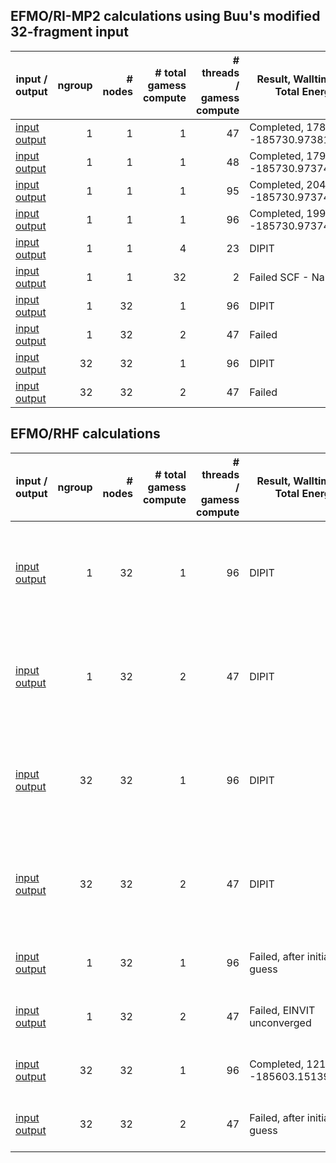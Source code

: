 
## EFMO/RI-MP2 calculations using Buu's modified 32-fragment input

|  input / output |  ngroup  |  # nodes  |  # total gamess compute  |  # threads / gamess compute  | Result, Walltime (s), Total Energy  | Comment |
| --------------- | -------: | --------: | -----------------------: | ---------------------------: | ----------------------------------- | ------- |
| [input](https://github.com/gms-bbg/fragmentation-inputs/blob/master/2020-issue-32-frag/sarom-skylake/msn_32frag_efmo_rimp2.buu.ngroup.01.inp)<br>[output](https://github.com/gms-bbg/fragmentation-inputs/blob/master/2020-issue-32-frag/sarom-skylake/msn_32frag_efmo_rimp2.buu.ngroup.01.01_01_47.dlns_unset.log.auto_platform) |  1 |  1 |   1 |  47 | Completed, 17892.1, -185730.9738122932 | |
| [input](https://github.com/gms-bbg/fragmentation-inputs/blob/master/2020-issue-32-frag/sarom-skylake/msn_32frag_efmo_rimp2.buu.ngroup.01.inp)<br>[output](https://github.com/gms-bbg/fragmentation-inputs/blob/master/2020-issue-32-frag/sarom-skylake/msn_32frag_efmo_rimp2.buu.ngroup.01.01_01_48.dlns_unset.log.auto_platform) |  1 |  1 |   1 |  48 | Completed, 17917.0, -185730.9737428023 | |
| [input](https://github.com/gms-bbg/fragmentation-inputs/blob/master/2020-issue-32-frag/sarom-skylake/msn_32frag_efmo_rimp2.buu.ngroup.01.inp)<br>[output](https://github.com/gms-bbg/fragmentation-inputs/blob/master/2020-issue-32-frag/sarom-skylake/msn_32frag_efmo_rimp2.buu.ngroup.01.01_01_95.dlns_unset.log.auto_platform) |  1 |  1 |   1 |  95 | Completed, 20434.7, -185730.9737419710 | |
| [input](https://github.com/gms-bbg/fragmentation-inputs/blob/master/2020-issue-32-frag/sarom-skylake/msn_32frag_efmo_rimp2.buu.ngroup.01.inp)<br>[output](https://github.com/gms-bbg/fragmentation-inputs/blob/master/2020-issue-32-frag/sarom-skylake/msn_32frag_efmo_rimp2.buu.ngroup.01.01_01_96.dlns_unset.log.auto_platform) |  1 |  1 |   1 |  96 | Completed, 19962.3, -185730.9737428218 | |
| [input](https://github.com/gms-bbg/fragmentation-inputs/blob/master/2020-issue-32-frag/sarom-skylake/msn_32frag_efmo_rimp2.buu.ngroup.01.inp)<br>[output](https://github.com/gms-bbg/fragmentation-inputs/blob/master/2020-issue-32-frag/sarom-skylake/msn_32frag_efmo_rimp2.buu.ngroup.01.01_04_23.dlns_unset.log.auto_platform) |  1 |  1 |   4 |  23 | DIPIT | |
| [input](https://github.com/gms-bbg/fragmentation-inputs/blob/master/2020-issue-32-frag/sarom-skylake/msn_32frag_efmo_rimp2.buu.ngroup.01.inp)<br>[output](https://github.com/gms-bbg/fragmentation-inputs/blob/master/2020-issue-32-frag/sarom-skylake/msn_32frag_efmo_rimp2.buu.ngroup.01.01_32_02.dlns_unset.log.auto_platform) |  1 |  1 |  32 |   2 | Failed SCF - NaN| |
| [input](https://github.com/gms-bbg/fragmentation-inputs/blob/master/2020-issue-32-frag/sarom-skylake/msn_32frag_efmo_rimp2.buu.ngroup.01.inp)<br>[output](https://github.com/gms-bbg/fragmentation-inputs/blob/master/2020-issue-32-frag/sarom-skylake/msn_32frag_efmo_rimp2.buu.ngroup.01.32_01_96.dlns_unset.log.auto_platform) |  1 | 32 |   1 |  96 | DIPIT | |
| [input](https://github.com/gms-bbg/fragmentation-inputs/blob/master/2020-issue-32-frag/sarom-skylake/msn_32frag_efmo_rimp2.buu.ngroup.01.inp)<br>[output](https://github.com/gms-bbg/fragmentation-inputs/blob/master/2020-issue-32-frag/sarom-skylake/msn_32frag_efmo_rimp2.buu.ngroup.01.64_02_47.dlns_unset.log.auto_platform) |  1 | 32 |   2 |  47 | Failed | |
| [input](https://github.com/gms-bbg/fragmentation-inputs/blob/master/2020-issue-32-frag/sarom-skylake/msn_32frag_efmo_rimp2.buu.ngroup.32.inp)<br>[output](https://github.com/gms-bbg/fragmentation-inputs/blob/master/2020-issue-32-frag/sarom-skylake/msn_32frag_efmo_rimp2.buu.ngroup.32.32_01_96.dlns_unset.log.auto_platform) | 32 | 32 |   1 |  96 | DIPIT | |
| [input](https://github.com/gms-bbg/fragmentation-inputs/blob/master/2020-issue-32-frag/sarom-skylake/msn_32frag_efmo_rimp2.buu.ngroup.32.inp)<br>[output](https://github.com/gms-bbg/fragmentation-inputs/blob/master/2020-issue-32-frag/sarom-skylake/msn_32frag_efmo_rimp2.buu.ngroup.32.64_02_47.dlns_unset.log.auto_platform) | 32 | 32 |   2 |  47 | Failed | |


## EFMO/RHF calculations

|  input / output |  ngroup  |  # nodes  |  # total gamess compute  |  # threads / gamess compute  | Result, Walltime (s), Total Energy  | Comment |
| --------------- | -------: | --------: | -----------------------: | ---------------------------: | ----------------------------------- | ------- |
| [input](https://github.com/gms-bbg/fragmentation-inputs/blob/master/2020-issue-32-frag/sarom-skylake/msn_32frag_efmo_rhf.buu.ngroup.01.inp)<br>[output](https://github.com/gms-bbg/fragmentation-inputs/blob/master/2020-issue-32-frag/sarom-skylake/msn_32frag_efmo_rhf.buu.ngroup.01.32_01_96.dlns_unset.log.auto_platform) |  1 | 32 |   1 |  96 | DIPIT | Buu's modified EFMO/RIMP2 32-fragment MSN input converted to EFMO/RHF calculation |
| [input](https://github.com/gms-bbg/fragmentation-inputs/blob/master/2020-issue-32-frag/sarom-skylake/msn_32frag_efmo_rhf.buu.ngroup.01.inp)<br>[output](https://github.com/gms-bbg/fragmentation-inputs/blob/master/2020-issue-32-frag/sarom-skylake/msn_32frag_efmo_rhf.buu.ngroup.01.64_02_47.dlns_unset.log.auto_platform) |  1 | 32 |   2 |  47 | DIPIT | Buu's modified EFMO/RIMP2 32-fragment MSN input converted to EFMO/RHF calculation |
| [input](https://github.com/gms-bbg/fragmentation-inputs/blob/master/2020-issue-32-frag/sarom-skylake/msn_32frag_efmo_rhf.buu.ngroup.32.inp)<br>[output](https://github.com/gms-bbg/fragmentation-inputs/blob/master/2020-issue-32-frag/sarom-skylake/msn_32frag_efmo_rhf.buu.ngroup.32.32_01_96.dlns_unset.log.auto_platform) | 32 | 32 |   1 |  96 | DIPIT | Buu's modified EFMO/RIMP2 32-fragment MSN input converted to EFMO/RHF calculation |
| [input](https://github.com/gms-bbg/fragmentation-inputs/blob/master/2020-issue-32-frag/sarom-skylake/msn_32frag_efmo_rhf.buu.ngroup.32.inp)<br>[output](https://github.com/gms-bbg/fragmentation-inputs/blob/master/2020-issue-32-frag/sarom-skylake/msn_32frag_efmo_rhf.buu.ngroup.32.64_02_47.dlns_unset.log.auto_platform) | 32 | 32 |   2 |  47 | DIPIT | Buu's modified EFMO/RIMP2 32-fragment MSN input converted to EFMO/RHF calculation |
| [input](https://github.com/gms-bbg/fragmentation-inputs/blob/master/2020-issue-32-frag/sarom-skylake/msn_32frag_efmo_rhf.ngroup.01.inp)    <br>[output](https://github.com/gms-bbg/fragmentation-inputs/blob/master/2020-issue-32-frag/sarom-skylake/msn_32frag_efmo_rhf.ngroup.01.32_01_96.dlns_unset.log.auto_platform)     |  1 | 32 |   1 |  96 | Failed, after initial guess | Original EFMO/RIMP2 32-fragment MSN input |
| [input](https://github.com/gms-bbg/fragmentation-inputs/blob/master/2020-issue-32-frag/sarom-skylake/msn_32frag_efmo_rhf.ngroup.01.inp)    <br>[output](https://github.com/gms-bbg/fragmentation-inputs/blob/master/2020-issue-32-frag/sarom-skylake/msn_32frag_efmo_rhf.ngroup.01.64_02_47.dlns_unset.log.auto_platform)     |  1 | 32 |   2 |  47 | Failed, EINVIT unconverged | Original EFMO/RIMP2 32-fragment MSN input |
| [input](https://github.com/gms-bbg/fragmentation-inputs/blob/master/2020-issue-32-frag/sarom-skylake/msn_32frag_efmo_rhf.ngroup.32.inp)    <br>[output](https://github.com/gms-bbg/fragmentation-inputs/blob/master/2020-issue-32-frag/sarom-skylake/msn_32frag_efmo_rhf.ngroup.32.32_01_96.dlns_unset.log.auto_platform)     | 32 | 32 |   1 |  96 | Completed, 12131.3, -185603.1513947533 | Original EFMO/RIMP2 32-fragment MSN input |
| [input](https://github.com/gms-bbg/fragmentation-inputs/blob/master/2020-issue-32-frag/sarom-skylake/msn_32frag_efmo_rhf.ngroup.32.inp)    <br>[output](https://github.com/gms-bbg/fragmentation-inputs/blob/master/2020-issue-32-frag/sarom-skylake/msn_32frag_efmo_rhf.ngroup.32.64_02_47.dlns_unset.log.auto_platform)     | 32 | 32 |   2 |  47 | Failed, after initial guess | Original EFMO/RIMP2 32-fragment MSN input |

<!--

## EFMO/RI-MP2 calculations using Buu's modified 32-fragment input
#### Run Constraint: Total number of compute threads + DDI data servers does not exceed the total number of physical cores per node

|  input / output |  ngroup  |  # nodes  |  # total gamess compute  |  # threads / gamess compute  | Result, Walltime (s), Total Energy  | Comment |
| --------------- | -------: | --------: | -----------------------: | ---------------------------: | ----------------------------------- | ------- |
| [input](https://github.com/gms-bbg/fragmentation-inputs/blob/master/2020-issue-32-frag/sarom-skylake/msn_32frag_efmo_rimp2.buu.ngroup.32.inp)<br>[output](https://github.com/gms-bbg/fragmentation-inputs/blob/master/2020-issue-32-frag/sarom-skylake/msn_32frag_efmo_rimp2.buu.ngroup.32.64_02_23.dlns_unset.log.auto_platform) | 32 | 32 | 64 | 23 | running | comment |
| [input](https://github.com/gms-bbg/fragmentation-inputs/blob/master/2020-issue-32-frag/sarom-skylake/msn_32frag_efmo_rimp2.buu.ngroup.01.inp)<br>[output](https://github.com/gms-bbg/fragmentation-inputs/blob/master/2020-issue-32-frag/sarom-skylake/msn_32frag_efmo_rimp2.buu.ngroup.01.64_02_23.dlns_unset.log.auto_platform) |  1 | 32 | 64 | 23 | running | comment |
| [input](https://github.com/gms-bbg/fragmentation-inputs/blob/master/2020-issue-32-frag/sarom-skylake/msn_32frag_efmo_rimp2.buu.ngroup.32.inp)<br>[output](https://github.com/gms-bbg/fragmentation-inputs/blob/master/2020-issue-32-frag/sarom-skylake/msn_32frag_efmo_rimp2.buu.ngroup.32.32_01_47.dlns_unset.log.auto_platform) | 32 | 32 | 32 | 47 | running | comment |
| [input](https://github.com/gms-bbg/fragmentation-inputs/blob/master/2020-issue-32-frag/sarom-skylake/msn_32frag_efmo_rimp2.buu.ngroup.01.inp)<br>[output](https://github.com/gms-bbg/fragmentation-inputs/blob/master/2020-issue-32-frag/sarom-skylake/msn_32frag_efmo_rimp2.buu.ngroup.01.32_01_47.dlns_unset.log.auto_platform) |  1 | 32 | 32 | 47 | running | comment |
| [input](https://github.com/gms-bbg/fragmentation-inputs/blob/master/2020-issue-32-frag/sarom-skylake/msn_32frag_efmo_rimp2.buu.ngroup.32.inp)<br>[output](https://github.com/gms-bbg/fragmentation-inputs/blob/master/2020-issue-32-frag/sarom-skylake/msn_32frag_efmo_rimp2.buu.ngroup.32.02_01_47.dlns_unset.log.auto_platform) | 32 |  2 |  2 | 47 | running | comment |
| [input](https://github.com/gms-bbg/fragmentation-inputs/blob/master/2020-issue-32-frag/sarom-skylake/msn_32frag_efmo_rimp2.buu.ngroup.01.inp)<br>[output](https://github.com/gms-bbg/fragmentation-inputs/blob/master/2020-issue-32-frag/sarom-skylake/msn_32frag_efmo_rimp2.buu.ngroup.01.02_01_47.dlns_unset.log.auto_platform) |  1 |  2 |  2 | 47 | running | comment |
| [input](https://github.com/gms-bbg/fragmentation-inputs/blob/master/2020-issue-32-frag/sarom-skylake/msn_32frag_efmo_rimp2.ngroup.32.inp)    <br>[output](https://github.com/gms-bbg/fragmentation-inputs/blob/master/2020-issue-32-frag/sarom-skylake/msn_32frag_efmo_rimp2.ngroup.32.64_02_23.dlns_unset.log.auto_platform)     | 32 | 32 | 64 | 23 | running | comment |
| [input](https://github.com/gms-bbg/fragmentation-inputs/blob/master/2020-issue-32-frag/sarom-skylake/msn_32frag_efmo_rimp2.ngroup.01.inp)    <br>[output](https://github.com/gms-bbg/fragmentation-inputs/blob/master/2020-issue-32-frag/sarom-skylake/msn_32frag_efmo_rimp2.ngroup.01.64_02_23.dlns_unset.log.auto_platform)     |  1 | 32 | 64 | 23 | running | comment |
| [input](https://github.com/gms-bbg/fragmentation-inputs/blob/master/2020-issue-32-frag/sarom-skylake/msn_32frag_efmo_rimp2.ngroup.32.inp)    <br>[output](https://github.com/gms-bbg/fragmentation-inputs/blob/master/2020-issue-32-frag/sarom-skylake/msn_32frag_efmo_rimp2.ngroup.32.32_01_47.dlns_unset.log.auto_platform)     | 32 | 32 | 32 | 47 | running | comment |
| [input](https://github.com/gms-bbg/fragmentation-inputs/blob/master/2020-issue-32-frag/sarom-skylake/msn_32frag_efmo_rimp2.ngroup.01.inp)    <br>[output](https://github.com/gms-bbg/fragmentation-inputs/blob/master/2020-issue-32-frag/sarom-skylake/msn_32frag_efmo_rimp2.ngroup.01.32_01_47.dlns_unset.log.auto_platform)     |  1 | 32 | 32 | 47 | running | comment |
| [input](https://github.com/gms-bbg/fragmentation-inputs/blob/master/2020-issue-32-frag/sarom-skylake/msn_32frag_efmo_rimp2.ngroup.32.inp)    <br>[output](https://github.com/gms-bbg/fragmentation-inputs/blob/master/2020-issue-32-frag/sarom-skylake/msn_32frag_efmo_rimp2.ngroup.32.02_01_47.dlns_unset.log.auto_platform)     | 32 |  2 |  2 | 47 | running | comment |
| [input](https://github.com/gms-bbg/fragmentation-inputs/blob/master/2020-issue-32-frag/sarom-skylake/msn_32frag_efmo_rimp2.ngroup.01.inp)    <br>[output](https://github.com/gms-bbg/fragmentation-inputs/blob/master/2020-issue-32-frag/sarom-skylake/msn_32frag_efmo_rimp2.ngroup.01.02_01_47.dlns_unset.log.auto_platform)     |  1 |  2 |  2 | 47 | running | comment |

## EFMO/RHF calculations
#### Run Constraint: Total number of compute threads + DDI data servers does not exceed the total number of physical cores per node

|  input / output |  ngroup  |  # nodes  |  # total gamess compute  |  # threads / gamess compute  | Result, Walltime (s), Total Energy  | Comment |
| --------------- | -------: | --------: | -----------------------: | ---------------------------: | ----------------------------------- | ------- |
| [input](https://github.com/gms-bbg/fragmentation-inputs/blob/master/2020-issue-32-frag/sarom-skylake/msn_32frag_efmo_rhf.buu.ngroup.32.inp)<br>[output](https://github.com/gms-bbg/fragmentation-inputs/blob/master/2020-issue-32-frag/sarom-skylake/msn_32frag_efmo_rhf.buu.ngroup.32.64_02_23.dlns_unset.log.auto_platform)   | 32 | 32 | 64 | 23 | running | EFMO/RIMP2 32-fragment MSN input converted to EFMO/RHF calculation |
| [input](https://github.com/gms-bbg/fragmentation-inputs/blob/master/2020-issue-32-frag/sarom-skylake/msn_32frag_efmo_rhf.buu.ngroup.01.inp)<br>[output](https://github.com/gms-bbg/fragmentation-inputs/blob/master/2020-issue-32-frag/sarom-skylake/msn_32frag_efmo_rhf.buu.ngroup.01.64_02_23.dlns_unset.log.auto_platform)   |  1 | 32 | 64 | 23 | running | EFMO/RIMP2 32-fragment MSN input converted to EFMO/RHF calculation |
| [input](https://github.com/gms-bbg/fragmentation-inputs/blob/master/2020-issue-32-frag/sarom-skylake/msn_32frag_efmo_rhf.buu.ngroup.32.inp)<br>[output](https://github.com/gms-bbg/fragmentation-inputs/blob/master/2020-issue-32-frag/sarom-skylake/msn_32frag_efmo_rhf.buu.ngroup.32.32_01_47.dlns_unset.log.auto_platform)   | 32 | 32 | 32 | 47 | running | EFMO/RIMP2 32-fragment MSN input converted to EFMO/RHF calculation |
| [input](https://github.com/gms-bbg/fragmentation-inputs/blob/master/2020-issue-32-frag/sarom-skylake/msn_32frag_efmo_rhf.buu.ngroup.01.inp)<br>[output](https://github.com/gms-bbg/fragmentation-inputs/blob/master/2020-issue-32-frag/sarom-skylake/msn_32frag_efmo_rhf.buu.ngroup.01.32_01_47.dlns_unset.log.auto_platform)   |  1 | 32 | 32 | 47 | running | EFMO/RIMP2 32-fragment MSN input converted to EFMO/RHF calculation |
| [input](https://github.com/gms-bbg/fragmentation-inputs/blob/master/2020-issue-32-frag/sarom-skylake/msn_32frag_efmo_rhf.buu.ngroup.32.inp)<br>[output](https://github.com/gms-bbg/fragmentation-inputs/blob/master/2020-issue-32-frag/sarom-skylake/msn_32frag_efmo_rhf.buu.ngroup.32.02_01_47.dlns_unset.log.auto_platform)   | 32 |  2 |  2 | 47 | running | EFMO/RIMP2 32-fragment MSN input converted to EFMO/RHF calculation |
| [input](https://github.com/gms-bbg/fragmentation-inputs/blob/master/2020-issue-32-frag/sarom-skylake/msn_32frag_efmo_rhf.buu.ngroup.01.inp)<br>[output](https://github.com/gms-bbg/fragmentation-inputs/blob/master/2020-issue-32-frag/sarom-skylake/msn_32frag_efmo_rhf.buu.ngroup.01.02_01_47.dlns_unset.log.auto_platform)   |  1 |  2 |  2 | 47 | running | EFMO/RIMP2 32-fragment MSN input converted to EFMO/RHF calculation |
| [input](https://github.com/gms-bbg/fragmentation-inputs/blob/master/2020-issue-32-frag/sarom-skylake/msn_32frag_efmo_rhf.ngroup.32.inp)    <br>[output](https://github.com/gms-bbg/fragmentation-inputs/blob/master/2020-issue-32-frag/sarom-skylake/msn_32frag_efmo_rhf.ngroup.32.64_02_23.dlns_unset.log.auto_platform)       | 32 | 32 | 64 | 23 | running | Original EFMO/RIMP2 32-fragment MSN input |
| [input](https://github.com/gms-bbg/fragmentation-inputs/blob/master/2020-issue-32-frag/sarom-skylake/msn_32frag_efmo_rhf.ngroup.01.inp)    <br>[output](https://github.com/gms-bbg/fragmentation-inputs/blob/master/2020-issue-32-frag/sarom-skylake/msn_32frag_efmo_rhf.ngroup.01.64_02_23.dlns_unset.log.auto_platform)       |  1 | 32 | 64 | 23 | running | Original EFMO/RIMP2 32-fragment MSN input |
| [input](https://github.com/gms-bbg/fragmentation-inputs/blob/master/2020-issue-32-frag/sarom-skylake/msn_32frag_efmo_rhf.ngroup.32.inp)    <br>[output](https://github.com/gms-bbg/fragmentation-inputs/blob/master/2020-issue-32-frag/sarom-skylake/msn_32frag_efmo_rhf.ngroup.32.32_01_47.dlns_unset.log.auto_platform)       | 32 | 32 | 32 | 47 | running | Original EFMO/RIMP2 32-fragment MSN input |
| [input](https://github.com/gms-bbg/fragmentation-inputs/blob/master/2020-issue-32-frag/sarom-skylake/msn_32frag_efmo_rhf.ngroup.01.inp)    <br>[output](https://github.com/gms-bbg/fragmentation-inputs/blob/master/2020-issue-32-frag/sarom-skylake/msn_32frag_efmo_rhf.ngroup.01.32_01_47.dlns_unset.log.auto_platform)       |  1 | 32 | 32 | 47 | running | Original EFMO/RIMP2 32-fragment MSN input |
| [input](https://github.com/gms-bbg/fragmentation-inputs/blob/master/2020-issue-32-frag/sarom-skylake/msn_32frag_efmo_rhf.ngroup.32.inp)    <br>[output](https://github.com/gms-bbg/fragmentation-inputs/blob/master/2020-issue-32-frag/sarom-skylake/msn_32frag_efmo_rhf.ngroup.32.02_01_47.dlns_unset.log.auto_platform)       | 32 |  2 |  2 | 47 | running | Original EFMO/RIMP2 32-fragment MSN input |
| [input](https://github.com/gms-bbg/fragmentation-inputs/blob/master/2020-issue-32-frag/sarom-skylake/msn_32frag_efmo_rhf.ngroup.01.inp)    <br>[output](https://github.com/gms-bbg/fragmentation-inputs/blob/master/2020-issue-32-frag/sarom-skylake/msn_32frag_efmo_rhf.ngroup.01.02_01_47.dlns_unset.log.auto_platform)       |  1 |  2 |  2 | 47 | running | Original EFMO/RIMP2 32-fragment MSN input |

-->